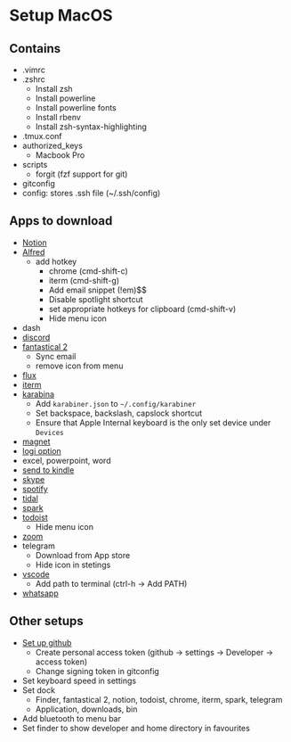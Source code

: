 # Setup MacOS

## Contains

- .vimrc
- .zshrc
  - Install zsh
  - Install powerline
  - Install powerline fonts
  - Install rbenv
  - Install zsh-syntax-highlighting
- .tmux.conf
- authorized_keys
  - Macbook Pro
- scripts
  - forgit (fzf support for git)
- gitconfig
- config: stores .ssh file (~/.ssh/config)

## Apps to download

- [Notion](https://www.notion.so/desktop)
- [Alfred](https://www.alfredapp.com/help/v3/)
  - add hotkey
    - chrome (cmd-shift-c)
    - iterm (cmd-shift-g)
    - Add email snippet (!em)$$
    - Disable spotlight shortcut
    - set appropriate hotkeys for clipboard (cmd-shift-v)
    - Hide menu icon
- dash
- [discord](https://discord.com/api/download?platform=osx)
- [fantastical 2](https://flexibits.com/fantastical/download)
  - Sync email
  - remove icon from menu
- [flux](https://justgetflux.com/)
- [iterm](https://iterm2.com/downloads.html)
- [karabina](https://karabiner-elements.pqrs.org/)
  - Add `karabiner.json` to `~/.config/karabiner`
  - Set backspace, backslash, capslock shortcut
  - Ensure that Apple Internal keyboard is the only set device under `Devices`
- [magnet](https://apps.apple.com/us/app/magnet/id441258766?mt=12)
- [logi option](https://www.logitech.com/en-sg/product/options)
- excel, powerpoint, word
- [send to kindle](https://www.amazon.com/gp/sendtokindle/mac)
- [skype](https://www.skype.com/en/get-skype/)
- [spotify](https://www.spotify.com/us/download/mac/)
- [tidal](https://offer.tidal.com/download?lang=en)
- [spark](https://sparkmailapp.com/download)
- [todoist](https://todoist.com/downloads/mac)
  - Hide menu icon
- [zoom](https://apps.apple.com/us/app/id546505307)
- telegram
  - Download from App store
  - Hide icon in stetings
- [vscode](https://code.visualstudio.com/download)
  - Add path to terminal (ctrl-h -> Add PATH)
- [whatsapp](https://www.whatsapp.com/download/?lang=en)

## Other setups

- [Set up github](https://docs.github.com/en/free-pro-team@latest/github/authenticating-to-github/generating-a-new-gpg-key)
  - Create personal access token (github -> settings -> Developer -> access token)
  - Change signing token in gitconfig
- Set keyboard speed in settings
- Set dock
  - Finder, fantastical 2, notion, todoist, chrome, iterm, spark, telegram
  - Application, downloads, bin
- Add bluetooth to menu bar
- Set finder to show developer and home directory in favourites
